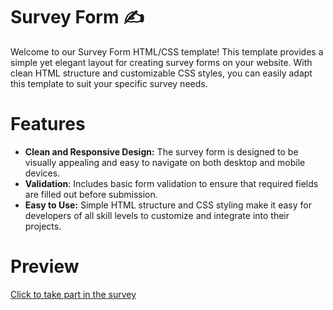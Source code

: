 # Survey Form ✍️
Welcome to our Survey Form HTML/CSS template! This template provides a simple yet elegant layout for creating survey forms on your website. With clean HTML structure and customizable CSS styles, you can easily adapt this template to suit your specific survey needs.<br>

# Features
- **Clean and Responsive Design:** The survey form is designed to be visually appealing and easy to navigate on both desktop and mobile devices.
- **Validation**: Includes basic form validation to ensure that required fields are filled out before submission.
- **Easy to Use:** Simple HTML structure and CSS styling make it easy for developers of all skill levels to customize and integrate into their projects.

# Preview
[Click to take part in the survey](https://mlakshmipraharsha07.github.io/Survey-Form/)
